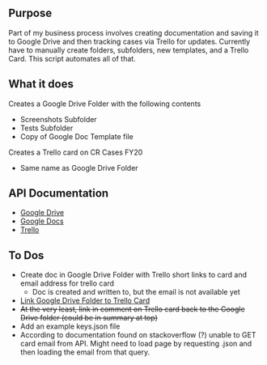 ## Purpose

Part of my business process involves creating documentation and saving it to Google Drive and then tracking cases via Trello for updates. Currently have to manually create folders, subfolders, new templates, and a Trello Card. This script automates all of that. 

## What it does

Creates a Google Drive Folder with the following contents

* Screenshots Subfolder
* Tests Subfolder
* Copy of Google Doc Template file

Creates a Trello card on CR Cases FY20 

* Same name as Google Drive Folder

## API Documentation

* [Google Drive](https://developers.google.com/drive/api/v3/about-sdk)
* [Google Docs](https://developers.google.com/docs/api)
* [Trello](https://developers.trello.com/reference/)

## To Dos

* Create doc in Google Drive Folder with Trello short links to card and email address for trello card
    * Doc is created and written to, but the email is not available yet
* [Link Google Drive Folder to Trello Card](https://trello.com/power-ups/55a5d916446f517774210006/google-drive)
* ~~At the very least, link in comment on Trello card back to the Google Drive folder (could be in summary at top)~~
* Add an example keys.json file
* According to documentation found on stackoverflow (?) unable to GET card email from API. Might need to load page by requesting .json and then loading the email from that query. 
